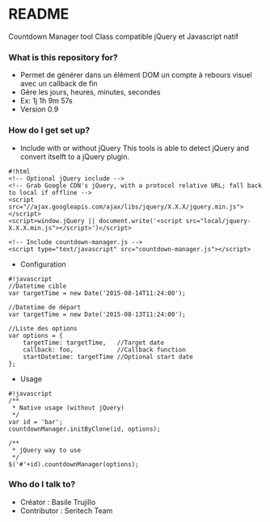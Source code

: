 # README #

Countdown Manager tool 
Class compatible jQuery et Javascript natif 

### What is this repository for? ###

* Permet de générer dans un élément DOM un compte à rebours visuel avec un callback de fin
* Gère les jours, heures, minutes, secondes
* Ex: 1j 1h 9m 57s
* Version 0.9

### How do I get set up? ###

* Include with or without jQuery
This tools is able to detect jQuery and convert itselft to a jQuery plugin.

```
#!html
<!-- Optional jQuery include -->
<!-- Grab Google CDN's jQuery, with a protocol relative URL; fall back to local if offline -->
<script src="//ajax.googleapis.com/ajax/libs/jquery/X.X.X/jquery.min.js"></script>
<script>window.jQuery || document.write('<script src="local/jquery-X.X.X.min.js"></script>')</script>

<!-- Include countdown-manager.js -->
<script type="text/javascript" src="countdown-manager.js"></script>
```

* Configuration

```
#!javascript
//Datetime cible
var targetTime = new Date('2015-08-14T11:24:00');
        
//Datetime de départ
var targetTime = new Date('2015-08-13T11:24:00');

//Liste des options
var options = {
    targetTime: targetTime,   //Target date
    callback: foo,            //Callback function
    startDatetime: targetTime //Optional start date
};
```

* Usage

```
#!javascript
/**
 * Native usage (without jQuery)
 */
var id = 'bar';
countdownManager.initByClone(id, options);

/**
 * jQuery way to use
 */
$('#'+id).countdownManager(options);
```

### Who do I talk to? ###

* Créator : Basile Trujillo
* Contributor : Seritech Team